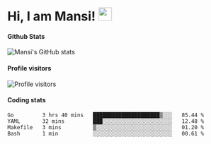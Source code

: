 # Hi, I am Mansi! <img src="https://user-images.githubusercontent.com/1303154/88677602-1635ba80-d120-11ea-84d8-d263ba5fc3c0.gif" width="30px">

#### Github Stats

![Mansi's GitHub stats](https://github-readme-stats.vercel.app/api?username=mansikulkarni96&theme=tokyonight&count_private=true&show_icons=true&hide=contribs)

#### Profile visitors

![Profile visitors](https://visitor-badge.glitch.me/badge?page_id=page.id&left_color=grey&right_color=blue)

#### Coding stats

<!--START_SECTION:waka-->
```text
Go         3 hrs 40 mins   █████████████████████▒░░░   85.44 % 
YAML       32 mins         ███░░░░░░░░░░░░░░░░░░░░░░   12.48 % 
Makefile   3 mins          ▒░░░░░░░░░░░░░░░░░░░░░░░░   01.20 % 
Bash       1 min           ░░░░░░░░░░░░░░░░░░░░░░░░░   00.61 % 
```
<!--END_SECTION:waka-->
